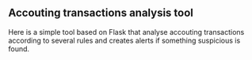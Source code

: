 ## Accouting transactions analysis tool

Here is a simple tool based on Flask that analyse accouting transactions  
according to several rules and creates alerts if something suspicious is found.
